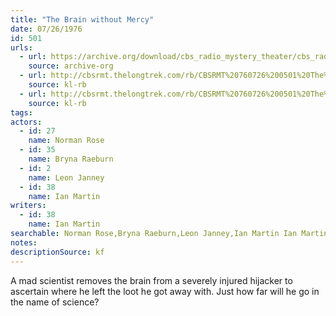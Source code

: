 ```yaml
---
title: "The Brain without Mercy"
date: 07/26/1976
id: 501
urls: 
  - url: https://archive.org/download/cbs_radio_mystery_theater/cbs_radio_mystery_theater-0501-0550.zip/cbs_radio_mystery_theater-0501-0550%2Fcbsrmt_0501_the_brain_without_mercy.mp3
    source: archive-org
  - url: http://cbsrmt.thelongtrek.com/rb/CBSRMT%20760726%200501%20The%20Brain%20Without%20Mercy_wuwm.mp3
    source: kl-rb
  - url: http://cbsrmt.thelongtrek.com/rb/CBSRMT%20760726%200501%20The%20Brain%20Without%20Mercy_wbbm_rb.mp3
    source: kl-rb
tags: 
actors:  
  - id: 27
    name: Norman Rose  
  - id: 35
    name: Bryna Raeburn  
  - id: 2
    name: Leon Janney  
  - id: 38
    name: Ian Martin
writers:  
  - id: 38
    name: Ian Martin
searchable: Norman Rose,Bryna Raeburn,Leon Janney,Ian Martin Ian Martin
notes: 
descriptionSource: kf
---
```

A mad scientist removes the brain from a severely injured hijacker to ascertain where he left the loot he got away with. Just how far will he go in the name of science?